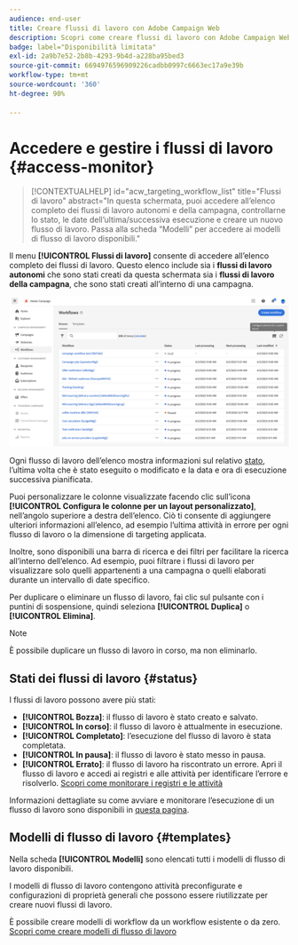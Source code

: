 ```yaml
---
audience: end-user
title: Creare flussi di lavoro con Adobe Campaign Web
description: Scopri come creare flussi di lavoro con Adobe Campaign Web
badge: label="Disponibilità limitata"
exl-id: 2a9b7e52-2b8b-4293-9b4d-a228ba95bed3
source-git-commit: 6694976596909226cadbb0997c6663ec17a9e39b
workflow-type: tm+mt
source-wordcount: '360'
ht-degree: 90%

---
```


# Accedere e gestire i flussi di lavoro {#access-monitor}

>[!CONTEXTUALHELP]
>id="acw_targeting_workflow_list"
>title="Flussi di lavoro"
>abstract="In questa schermata, puoi accedere all’elenco completo dei flussi di lavoro autonomi e della campagna, controllarne lo stato, le date dell’ultima/successiva esecuzione e creare un nuovo flusso di lavoro. Passa alla scheda “Modelli” per accedere ai modelli di flusso di lavoro disponibili."

Il menu **[!UICONTROL Flussi di lavoro]** consente di accedere all’elenco completo dei flussi di lavoro. Questo elenco include sia i **flussi di lavoro autonomi** che sono stati creati da questa schermata sia i **flussi di lavoro della campagna**, che sono stati creati all’interno di una campagna.

![](assets/workflow-list.png)

Ogni flusso di lavoro dell’elenco mostra informazioni sul relativo [stato](#status), l’ultima volta che è stato eseguito o modificato e la data e ora di esecuzione successiva pianificata.

Puoi personalizzare le colonne visualizzate facendo clic sull’icona **[!UICONTROL Configura le colonne per un layout personalizzato]**, nell’angolo superiore a destra dell’elenco. Ciò ti consente di aggiungere ulteriori informazioni all’elenco, ad esempio l’ultima attività in errore per ogni flusso di lavoro o la dimensione di targeting applicata.

Inoltre, sono disponibili una barra di ricerca e dei filtri per facilitare la ricerca all’interno dell’elenco. Ad esempio, puoi filtrare i flussi di lavoro per visualizzare solo quelli appartenenti a una campagna o quelli elaborati durante un intervallo di date specifico.

Per duplicare o eliminare un flusso di lavoro, fai clic sul pulsante con i puntini di sospensione, quindi seleziona **[!UICONTROL Duplica]** o **[!UICONTROL Elimina]**.

>[!NOTE]
>
>È possibile duplicare un flusso di lavoro in corso, ma non eliminarlo.

## Stati dei flussi di lavoro {#status}

I flussi di lavoro possono avere più stati:

* **[!UICONTROL Bozza]**: il flusso di lavoro è stato creato e salvato.
* **[!UICONTROL In corso]**: il flusso di lavoro è attualmente in esecuzione.
* **[!UICONTROL Completato]**: l’esecuzione del flusso di lavoro è stata completata.
* **[!UICONTROL In pausa]**: il flusso di lavoro è stato messo in pausa.
* **[!UICONTROL Errato]**: il flusso di lavoro ha riscontrato un errore. Apri il flusso di lavoro e accedi ai registri e alle attività per identificare l’errore e risolverlo. [Scopri come monitorare i registri e le attività](start-monitor-workflows.md#logs-tasks)

Informazioni dettagliate su come avviare e monitorare l’esecuzione di un flusso di lavoro sono disponibili in [questa pagina](start-monitor-workflows.md).

## Modelli di flusso di lavoro {#templates}

Nella scheda **[!UICONTROL Modelli]** sono elencati tutti i modelli di flusso di lavoro disponibili.

I modelli di flusso di lavoro contengono attività preconfigurate e configurazioni di proprietà generali che possono essere riutilizzate per creare nuovi flussi di lavoro.

È possibile creare modelli di workflow da un workflow esistente o da zero. [Scopri come creare modelli di flusso di lavoro](create-workflow.md#work-with-workflow-templates-workflow-templates)
